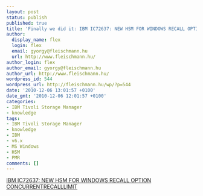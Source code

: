 ```yaml
---
layout: post
status: publish
published: true
title: 'Finally we did it: IBM IC72637: NEW HSM FOR WINDOWS RECALL OPTION CONCURRENTRECALLLIMIT'
author:
  display_name: flex
  login: flex
  email: gyorgy@fleischmann.hu
  url: http://www.fleischmann.hu/
author_login: flex
author_email: gyorgy@fleischmann.hu
author_url: http://www.fleischmann.hu/
wordpress_id: 544
wordpress_url: http://fleischmann.hu/wp/?p=544
date: '2010-12-06 13:01:57 +0100'
date_gmt: '2010-12-06 12:01:57 +0100'
categories:
- IBM Tivoli Storage Manager
- knowledge
tags:
- IBM Tivoli Storage Manager
- knowledge
- IBM
- v6.x
- MS Windows
- HSM
- PMR
comments: []
---
```

<p><a href="http://www-01.ibm.com/support/docview.wss?uid=swg1IC72637&myns=swgtiv&mynp=OCSSATMW&mync=R">IBM IC72637: NEW HSM FOR WINDOWS RECALL OPTION CONCURRENTRECALLLIMIT</a></p>

